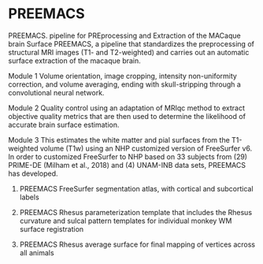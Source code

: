 # **PREEMACS**
PREEMACS. pipeline for PREprocessing and Extraction of the MACaque brain Surface
PREEMACS, a pipeline that standardizes the preprocessing of structural MRI images (T1- and T2-weighted) and carries out an automatic surface extraction of the macaque brain.

Module 1 
Volume orientation, image cropping, intensity non-uniformity correction, and volume averaging, ending with skull-stripping through a convolutional neural network.

Module 2 
Quality control using an adaptation of MRIqc method to extract objective quality metrics that are then used to determine the likelihood of accurate brain surface estimation. 

Module 3 
This estimates the white matter and pial surfaces from the T1-weighted volume (T1w) using an NHP customized version of FreeSurfer v6.
In order to customized FreeSurfer to NHP based on 33 subjects from (29) PRIME-DE (Milham et al., 2018) and (4) UNAM-INB data sets, PREEMACS has developed.

1) PREEMACS FreeSurfer segmentation atlas, with cortical and subcortical labels

2) PREEMACS Rhesus parameterization template that includes the Rhesus curvature and sulcal pattern templates for individual monkey WM surface registration

3) PREEMACS Rhesus average surface for final mapping of vertices across all animals

